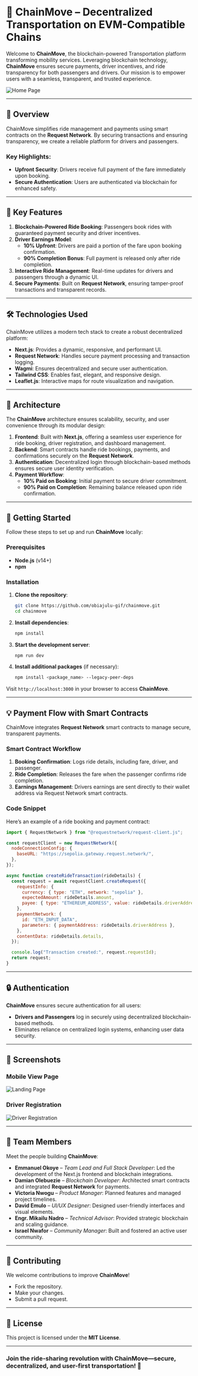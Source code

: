 # 🚗 ChainMove – Decentralized Transportation on EVM-Compatible Chains

Welcome to **ChainMove**, the blockchain-powered Transportation platform transforming mobility services. Leveraging blockchain technology, **ChainMove** ensures secure payments, driver incentives, and ride transparency for both passengers and drivers. Our mission is to empower users with a seamless, transparent, and trusted experience.

![Home Page](./public/images/landingpage.png)

---

## 🌟 **Overview**

ChainMove simplifies ride management and payments using smart contracts on the **Request Network**. By securing transactions and ensuring transparency, we create a reliable platform for drivers and passengers. 

### Key Highlights:

- **Upfront Security**: Drivers receive full payment of the fare immediately upon booking.
- **Secure Authentication**: Users are authenticated via blockchain for enhanced safety.

---

## 🎯 **Key Features**

1. **Blockchain-Powered Ride Booking**: Passengers book rides with guaranteed payment security and driver incentives.
2. **Driver Earnings Model**:
   - **10% Upfront**: Drivers are paid a portion of the fare upon booking confirmation.
   - **90% Completion Bonus**: Full payment is released only after ride completion.
3. **Interactive Ride Management**: Real-time updates for drivers and passengers through a dynamic UI.
4. **Secure Payments**: Built on **Request Network**, ensuring tamper-proof transactions and transparent records.

---

## 🛠️ **Technologies Used**

ChainMove utilizes a modern tech stack to create a robust decentralized platform:

- **Next.js**: Provides a dynamic, responsive, and performant UI.
- **Request Network**: Handles secure payment processing and transaction logging.
- **Wagmi**: Ensures decentralized and secure user authentication.
- **Tailwind CSS**: Enables fast, elegant, and responsive design.
- **Leaflet.js**: Interactive maps for route visualization and navigation.

---

## 📐 **Architecture**

The **ChainMove** architecture ensures scalability, security, and user convenience through its modular design:

1. **Frontend**: Built with **Next.js**, offering a seamless user experience for ride booking, driver registration, and dashboard management.
2. **Backend**: Smart contracts handle ride bookings, payments, and confirmations securely on the **Request Network**.
3. **Authentication**: Decentralized login through blockchain-based methods ensures secure user identity verification.
4. **Payment Workflow**:
   - **10% Paid on Booking**: Initial payment to secure driver commitment.
   - **90% Paid on Completion**: Remaining balance released upon ride confirmation.

---

## 🚀 **Getting Started**

Follow these steps to set up and run **ChainMove** locally:

### **Prerequisites**
- **Node.js** (v14+)
- **npm**

### **Installation**

1. **Clone the repository**:
   ```bash
   git clone https://github.com/obiajulu-gif/chainmove.git
   cd chainmove
   ```

2. **Install dependencies**:
   ```bash
   npm install
   ```

3. **Start the development server**:
   ```bash
   npm run dev
   ```

4. **Install additional packages** (if necessary):
   ```bash
   npm install <package_name> --legacy-peer-deps
   ```

Visit `http://localhost:3000` in your browser to access **ChainMove**.

---

## 💡 **Payment Flow with Smart Contracts**

ChainMove integrates **Request Network** smart contracts to manage secure, transparent payments. 

### **Smart Contract Workflow**
1. **Booking Confirmation**: Logs ride details, including fare, driver, and passenger.
2. **Ride Completion**: Releases the fare when the passenger confirms ride completion.
3. **Earnings Management**: Drivers earnings are sent directly to their wallet address via Request Network smart contracts.

### Code Snippet
Here’s an example of a ride booking and payment contract:

```javascript
import { RequestNetwork } from "@requestnetwork/request-client.js";

const requestClient = new RequestNetwork({
  nodeConnectionConfig: {
    baseURL: "https://sepolia.gateway.request.network/",
  },
});

async function createRideTransaction(rideDetails) {
  const request = await requestClient.createRequest({
    requestInfo: {
      currency: { type: "ETH", network: "sepolia" },
      expectedAmount: rideDetails.amount,
      payee: { type: "ETHEREUM_ADDRESS", value: rideDetails.driverAddress },
    },
    paymentNetwork: {
      id: "ETH_INPUT_DATA",
      parameters: { paymentAddress: rideDetails.driverAddress },
    },
    contentData: rideDetails.details,
  });

  console.log("Transaction created:", request.requestId);
  return request;
}
```

---

## 🔒 **Authentication**

**ChainMove** ensures secure authentication for all users:
- **Drivers and Passengers** log in securely using decentralized blockchain-based methods.
- Eliminates reliance on centralized login systems, enhancing user data security.

---

## 📱 **Screenshots**

### **Mobile View Page**
![Landing Page](./public/images/landingpagephone.png)

### **Driver Registration**
![Driver Registration](./public/images/registerpage.png)

---

## 🤝 **Team Members**

Meet the people building **ChainMove**:

- **Emmanuel Okoye** – *Team Lead and Full Stack Developer*: Led the development of the Next.js frontend and blockchain integrations.
- **Damian Olebuezie** – *Blockchain Developer*: Architected smart contracts and integrated **Request Network** for payments.
- **Victoria Nwogu** – *Product Manager*: Planned features and managed project timelines.
- **David Emulo** – *UI/UX Designer*: Designed user-friendly interfaces and visual elements.
- **Engr. Mikailu Nadro** – *Technical Advisor*: Provided strategic blockchain and scaling guidance.
- **Israel Nwafor** – *Community Manager*: Built and fostered an active user community.

---

## 🤝 **Contributing**

We welcome contributions to improve **ChainMove**! 
- Fork the repository.
- Make your changes.
- Submit a pull request.

---

## 📝 **License**

This project is licensed under the **MIT License**.

---

### Join the ride-sharing revolution with **ChainMove**—secure, decentralized, and user-first transportation! 🚗